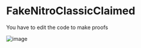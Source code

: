 # FakeNitroClassicClaimed

You have to edit the code to make proofs

![image](https://user-images.githubusercontent.com/99714729/154638326-b0761fd4-29a7-45b7-bf0f-a3fd0ab13c6e.png)
